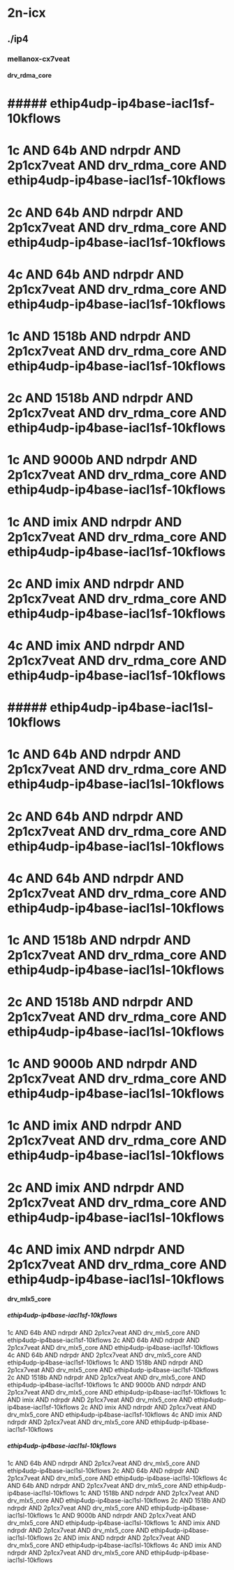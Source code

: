# 2n-icx
## ./ip4
### mellanox-cx7veat
#### drv_rdma_core
# ##### ethip4udp-ip4base-iacl1sf-10kflows
# 1c AND 64b AND ndrpdr AND 2p1cx7veat AND drv_rdma_core AND ethip4udp-ip4base-iacl1sf-10kflows
# 2c AND 64b AND ndrpdr AND 2p1cx7veat AND drv_rdma_core AND ethip4udp-ip4base-iacl1sf-10kflows
# 4c AND 64b AND ndrpdr AND 2p1cx7veat AND drv_rdma_core AND ethip4udp-ip4base-iacl1sf-10kflows
# 1c AND 1518b AND ndrpdr AND 2p1cx7veat AND drv_rdma_core AND ethip4udp-ip4base-iacl1sf-10kflows
# 2c AND 1518b AND ndrpdr AND 2p1cx7veat AND drv_rdma_core AND ethip4udp-ip4base-iacl1sf-10kflows
# 1c AND 9000b AND ndrpdr AND 2p1cx7veat AND drv_rdma_core AND ethip4udp-ip4base-iacl1sf-10kflows
# 1c AND imix AND ndrpdr AND 2p1cx7veat AND drv_rdma_core AND ethip4udp-ip4base-iacl1sf-10kflows
# 2c AND imix AND ndrpdr AND 2p1cx7veat AND drv_rdma_core AND ethip4udp-ip4base-iacl1sf-10kflows
# 4c AND imix AND ndrpdr AND 2p1cx7veat AND drv_rdma_core AND ethip4udp-ip4base-iacl1sf-10kflows
# ##### ethip4udp-ip4base-iacl1sl-10kflows
# 1c AND 64b AND ndrpdr AND 2p1cx7veat AND drv_rdma_core AND ethip4udp-ip4base-iacl1sl-10kflows
# 2c AND 64b AND ndrpdr AND 2p1cx7veat AND drv_rdma_core AND ethip4udp-ip4base-iacl1sl-10kflows
# 4c AND 64b AND ndrpdr AND 2p1cx7veat AND drv_rdma_core AND ethip4udp-ip4base-iacl1sl-10kflows
# 1c AND 1518b AND ndrpdr AND 2p1cx7veat AND drv_rdma_core AND ethip4udp-ip4base-iacl1sl-10kflows
# 2c AND 1518b AND ndrpdr AND 2p1cx7veat AND drv_rdma_core AND ethip4udp-ip4base-iacl1sl-10kflows
# 1c AND 9000b AND ndrpdr AND 2p1cx7veat AND drv_rdma_core AND ethip4udp-ip4base-iacl1sl-10kflows
# 1c AND imix AND ndrpdr AND 2p1cx7veat AND drv_rdma_core AND ethip4udp-ip4base-iacl1sl-10kflows
# 2c AND imix AND ndrpdr AND 2p1cx7veat AND drv_rdma_core AND ethip4udp-ip4base-iacl1sl-10kflows
# 4c AND imix AND ndrpdr AND 2p1cx7veat AND drv_rdma_core AND ethip4udp-ip4base-iacl1sl-10kflows
#### drv_mlx5_core
##### ethip4udp-ip4base-iacl1sf-10kflows
1c AND 64b AND ndrpdr AND 2p1cx7veat AND drv_mlx5_core AND ethip4udp-ip4base-iacl1sf-10kflows
2c AND 64b AND ndrpdr AND 2p1cx7veat AND drv_mlx5_core AND ethip4udp-ip4base-iacl1sf-10kflows
4c AND 64b AND ndrpdr AND 2p1cx7veat AND drv_mlx5_core AND ethip4udp-ip4base-iacl1sf-10kflows
1c AND 1518b AND ndrpdr AND 2p1cx7veat AND drv_mlx5_core AND ethip4udp-ip4base-iacl1sf-10kflows
2c AND 1518b AND ndrpdr AND 2p1cx7veat AND drv_mlx5_core AND ethip4udp-ip4base-iacl1sf-10kflows
1c AND 9000b AND ndrpdr AND 2p1cx7veat AND drv_mlx5_core AND ethip4udp-ip4base-iacl1sf-10kflows
1c AND imix AND ndrpdr AND 2p1cx7veat AND drv_mlx5_core AND ethip4udp-ip4base-iacl1sf-10kflows
2c AND imix AND ndrpdr AND 2p1cx7veat AND drv_mlx5_core AND ethip4udp-ip4base-iacl1sf-10kflows
4c AND imix AND ndrpdr AND 2p1cx7veat AND drv_mlx5_core AND ethip4udp-ip4base-iacl1sf-10kflows
##### ethip4udp-ip4base-iacl1sl-10kflows
1c AND 64b AND ndrpdr AND 2p1cx7veat AND drv_mlx5_core AND ethip4udp-ip4base-iacl1sl-10kflows
2c AND 64b AND ndrpdr AND 2p1cx7veat AND drv_mlx5_core AND ethip4udp-ip4base-iacl1sl-10kflows
4c AND 64b AND ndrpdr AND 2p1cx7veat AND drv_mlx5_core AND ethip4udp-ip4base-iacl1sl-10kflows
1c AND 1518b AND ndrpdr AND 2p1cx7veat AND drv_mlx5_core AND ethip4udp-ip4base-iacl1sl-10kflows
2c AND 1518b AND ndrpdr AND 2p1cx7veat AND drv_mlx5_core AND ethip4udp-ip4base-iacl1sl-10kflows
1c AND 9000b AND ndrpdr AND 2p1cx7veat AND drv_mlx5_core AND ethip4udp-ip4base-iacl1sl-10kflows
1c AND imix AND ndrpdr AND 2p1cx7veat AND drv_mlx5_core AND ethip4udp-ip4base-iacl1sl-10kflows
2c AND imix AND ndrpdr AND 2p1cx7veat AND drv_mlx5_core AND ethip4udp-ip4base-iacl1sl-10kflows
4c AND imix AND ndrpdr AND 2p1cx7veat AND drv_mlx5_core AND ethip4udp-ip4base-iacl1sl-10kflows